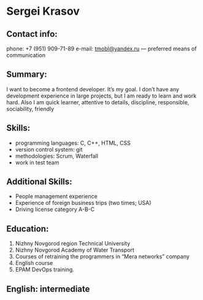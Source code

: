 # Sergei Krasov
## Contact info:

phone: +7 (951) 909-71-89 
e-mail: tmobl@yandex.ru — preferred means of communication

## Summary:

I want to become a frontend developer. It’s my goal. I don’t have any development experience in large projects, but I am ready to learn and work hard. Also I am quick learner, attentive to details, discipline, responsible, sociability, friendly

## Skills:

* programming languages: С, C++, HTML, CSS
* version control system: git
* methodologies: Scrum, Waterfall
* work in test team

## Additional Skills:
* People management experience
* Experience of foreign business trips (two times; USA)
* Driving license category A-B-C

## Education:  
1. Nizhny Novgorod region Technical University
2. Nizhny Novgorod Academy of Water Transport
3. Courses of retraining the programmers in “Mera networks” company
4. English course
5. EPAM DevOps training.
 
## English: intermediate

